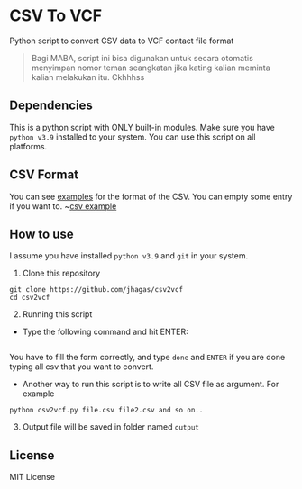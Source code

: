 # CSV To VCF
Python script to convert CSV data to VCF contact file format
> Bagi MABA, script ini bisa digunakan untuk secara otomatis menyimpan nomor teman seangkatan jika kating kalian meminta kalian melakukan itu. Ckhhhss

## Dependencies
This is a python script with ONLY built-in modules. Make sure you have `python v3.9` installed to your system. You can use this script on all platforms.

## CSV Format
You can see [examples](./formatting.csv) for the format of the CSV. You can empty some entry if you want to.
~[csv example](./screenshot/formatting.png)

## How to use
I assume you have installed `python v3.9` and `git` in your system.

1. Clone this repository
```
git clone https://github.com/jhagas/csv2vcf
cd csv2vcf
```

2. Running this script

- Type the following command and hit ENTER:
```python csv2vcf.py
```
You have to fill the form correctly, and type `done` and `ENTER` if you are done typing all csv that you want to convert.

- Another way to run this script is to write all CSV file as argument. For example
```
python csv2vcf.py file.csv file2.csv and so on..
```

3. Output file will be saved in folder named `output`

## License
MIT License
